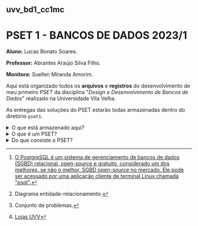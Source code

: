 ## uvv_bd1_cc1mc
# PSET 1 - BANCOS DE DADOS 2023/1

**Aluno:** Lucas Bonato Soares.

**Professor:** Abrantes Araújo Silva Filho.

**Monitora:** Suellen Miranda Amorim.

Aqui está organizado todos os **arquivos** e **registros** do desenvolvimento de meu primeiro *PSET* da disciplina "*Design e Desenvolvimento de Bancos de Dados*" realizado na Universidade Vila Velha. 

As entregas das soluções do PSET estarão todas armazenadas dentro do diretório ``pset1``.

<details>
<summary>O que está armazenado aqui?</summary>
  
## Dentro desse repositório está armazenado:
* Um script SQL único capaz de criar um banco de dados, gerar a sua estrutura e inserir dados;
  - _O script utiliza a linguagem administrativa do PostgreSQL_[^1]
* Um diagrama ERD[^2] feito na aplicação Power Architect que representa o banco de dados criado pelo script SQL;
  - _O diagrama será armazenado em formato .pdf e em formato .architect_
* Uma série de scripts SQL de relatório (Queries!);
  - _Esses relatórios irão extrair dados do banco de dados criado_

Para saber mais sobre o conteúdo que está armazenado nesse repositório, leia o tópico "*Do que consiste o PSET?*"
</details>


<details>
<summary>O que é um PSET?</summary>

> Um PSET, _Problem set_[^3], é uma prática utilizada no ensino onde o aluno deve resolver uma série de problemas com uma solução completa. Eles são amplamente utilizados nas áreas de exatas e ciências da natureza para auxiliar na fixação do conteúdo. 
Ao invés de apenas um ou poucos problemas isolados serem apresentados para o aluno em diversas atividades de prazo curto, apresenta-se um conjunto complexo e intercalado de problemas relacionados entre si em uma atividade única que possui um prazo maior. Isso estimula o desenvolvimento de soluções mais sofisticadas e demanda que o aluno não apenas entenda o conteúdo mas consiga visualizar uma situação-problema panoramica e ir aplicando o que aprendeu para soluciona-la.

</details>


<details>
<summary> Do que consiste o PSET? </summary>

> O PSET consiste em uma série de atividades de conhecimento teórico e prático acerca de bancos de dados
Ele será dividido em duas partes: **Questões discursivas** e **Implementação de BD no PostgreSQL**.
As questões discursivas são manuscritas - apenas a segunda parte do PSET será armazenada aqui
![Imagem ilustrativa da visão geral do PSET 1](https://cdn.discordapp.com/attachments/799851247410479155/1107054462956212375/image.png)

* Temos como base um diagrama ERD de um banco de dados chamado "Lojas UVV"[^5].
* Deve-se criar um script SQL que criará o banco de dados representado pelo ERD, preservando as entidades e relacionamentos do diagrama.
* Este script deve gerar todas as tabelas, colunas, constraints, chaves e comentários do banco de dados em uma sequência lógica comentada. 
* O desenvolvimento desse banco de dados deve ocorrer utilizando o PostgreSQL por meio da aplicação cliente de terminal Linux "psql".
* Também deve-se criar uma réplica do diagrama ERD utilizando o aplicativo de interface gráfica "Power Architect".
* Ao final do desenvolvimento do banco de dados, deve-se realizar também diversos scripts de consulta SQL para realizar relatórios requisitados pelo professor.
</details>


[^1]: [O PostgreSQL é um sistema de gerenciamento de bancos de dados (SGBD) relacional, open-source e gratuito, considerado um dos melhores, se não o melhor, SGBD open-source no mercado. Ele pode ser acessado por uma aplicação cliente de terminal Linux chamada "psql".](https://www.postgresql.org/)
[^2]: Diagrama entidade-relacionamento.
[^3]: Conjunto de problemas. 
[^5]: [Lojas UVV](https://cdn.discordapp.com/attachments/799851247410479155/1107054756087738478/lojas-uvv.png)
